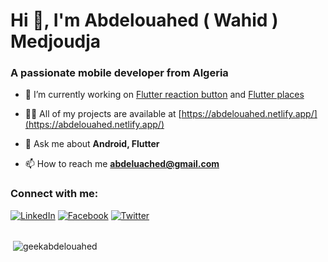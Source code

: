 <h1>Hi 👋, I'm Abdelouahed ( Wahid ) Medjoudja</h1>
<h3>A passionate mobile developer from Algeria</h3>

- 🔭 I’m currently working on [Flutter reaction button](https://github.com/GeekAbdelouahed/flutter-reaction-button) and [Flutter places](https://github.com/GeekAbdelouahed/flutter_places)

- 👨‍💻 All of my projects are available at [https://abdelouahed.netlify.app/](https://abdelouahed.netlify.app/)

- 💬 Ask me about **Android, Flutter**

- 📫 How to reach me **abdeluached@gmail.com**

<h3 align="left">Connect with me:</h3>
<a href="https://www.linkedin.com/in/abdelouahed-medjoudja/" target="_blank"><img src="https://img.shields.io/badge/LinkedIn-%230077B5.svg?&style=flat-square&logo=linkedin&logoColor=white" alt="LinkedIn"></a>
<a href="https://fb.com/abdelouahedmedjoudja" target="_blank"><img src="https://img.shields.io/badge/Facebook-%232D88FF.svg?&style=flat-square&logo=facebook&logoColor=white" alt="Facebook"></a>
<a href="https://www.twitter.com/medabdelouahed" target="_blank"><img src="https://img.shields.io/badge/Twitter-%231877F2.svg?&style=flat-square&logo=twitter&logoColor=white" alt="Twitter"></a>
<br><br>

<p>&nbsp;<img align="center" src="https://github-readme-stats.vercel.app/api?username=geekabdelouahed&show_icons=true&locale=en" alt="geekabdelouahed" /></p>
